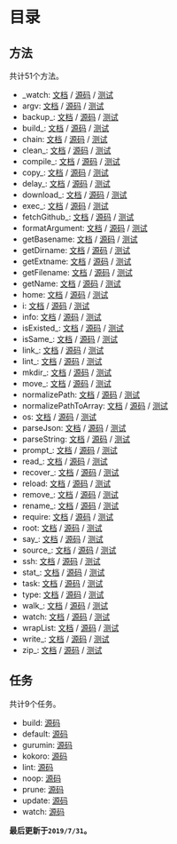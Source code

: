 # 目录

## 方法

共计51个方法。

- _watch: [文档](../doc/_watch.md) / [源码](../source/module/_watch.coffee) / [测试](../test/_watch.coffee)
- argv: [文档](../doc/argv.md) / [源码](../source/module/argv.coffee) / [测试](../test/argv.coffee)
- backup_: [文档](../doc/backup_.md) / [源码](../source/module/backup_.coffee) / [测试](../test/backup_.coffee)
- build_: [文档](../doc/build_.md) / [源码](../source/module/build_.coffee) / [测试](../test/build_.coffee)
- chain: [文档](../doc/chain.md) / [源码](../source/module/chain.coffee) / [测试](../test/chain.coffee)
- clean_: [文档](../doc/clean_.md) / [源码](../source/module/clean_.coffee) / [测试](../test/clean_.coffee)
- compile_: [文档](../doc/compile_.md) / [源码](../source/module/compile_.coffee) / [测试](../test/compile_.coffee)
- copy_: [文档](../doc/copy_.md) / [源码](../source/module/copy_.coffee) / [测试](../test/copy_.coffee)
- delay_: [文档](../doc/delay_.md) / [源码](../source/module/delay_.coffee) / [测试](../test/delay_.coffee)
- download_: [文档](../doc/download_.md) / [源码](../source/module/download_.coffee) / [测试](../test/download_.coffee)
- exec_: [文档](../doc/exec_.md) / [源码](../source/module/exec_.coffee) / [测试](../test/exec_.coffee)
- fetchGithub_: [文档](../doc/fetchGithub_.md) / [源码](../source/module/fetchGithub_.coffee) / [测试](../test/fetchGithub_.coffee)
- formatArgument: [文档](../doc/formatArgument.md) / [源码](../source/module/formatArgument.coffee) / [测试](../test/formatArgument.coffee)
- getBasename: [文档](../doc/getBasename.md) / [源码](../source/module/getBasename.coffee) / [测试](../test/getBasename.coffee)
- getDirname: [文档](../doc/getDirname.md) / [源码](../source/module/getDirname.coffee) / [测试](../test/getDirname.coffee)
- getExtname: [文档](../doc/getExtname.md) / [源码](../source/module/getExtname.coffee) / [测试](../test/getExtname.coffee)
- getFilename: [文档](../doc/getFilename.md) / [源码](../source/module/getFilename.coffee) / [测试](../test/getFilename.coffee)
- getName: [文档](../doc/getName.md) / [源码](../source/module/getName.coffee) / [测试](../test/getName.coffee)
- home: [文档](../doc/home.md) / [源码](../source/module/home.coffee) / [测试](../test/home.coffee)
- i: [文档](../doc/i.md) / [源码](../source/module/i.coffee) / [测试](../test/i.coffee)
- info: [文档](../doc/info.md) / [源码](../source/module/info.coffee) / [测试](../test/info.coffee)
- isExisted_: [文档](../doc/isExisted_.md) / [源码](../source/module/isExisted_.coffee) / [测试](../test/isExisted_.coffee)
- isSame_: [文档](../doc/isSame_.md) / [源码](../source/module/isSame_.coffee) / [测试](../test/isSame_.coffee)
- link_: [文档](../doc/link_.md) / [源码](../source/module/link_.coffee) / [测试](../test/link_.coffee)
- lint_: [文档](../doc/lint_.md) / [源码](../source/module/lint_.coffee) / [测试](../test/lint_.coffee)
- mkdir_: [文档](../doc/mkdir_.md) / [源码](../source/module/mkdir_.coffee) / [测试](../test/mkdir_.coffee)
- move_: [文档](../doc/move_.md) / [源码](../source/module/move_.coffee) / [测试](../test/move_.coffee)
- normalizePath: [文档](../doc/normalizePath.md) / [源码](../source/module/normalizePath.coffee) / [测试](../test/normalizePath.coffee)
- normalizePathToArray: [文档](../doc/normalizePathToArray.md) / [源码](../source/module/normalizePathToArray.coffee) / [测试](../test/normalizePathToArray.coffee)
- os: [文档](../doc/os.md) / [源码](../source/module/os.coffee) / [测试](../test/os.coffee)
- parseJson: [文档](../doc/parseJson.md) / [源码](../source/module/parseJson.coffee) / [测试](../test/parseJson.coffee)
- parseString: [文档](../doc/parseString.md) / [源码](../source/module/parseString.coffee) / [测试](../test/parseString.coffee)
- prompt_: [文档](../doc/prompt_.md) / [源码](../source/module/prompt_.coffee) / [测试](../test/prompt_.coffee)
- read_: [文档](../doc/read_.md) / [源码](../source/module/read_.coffee) / [测试](../test/read_.coffee)
- recover_: [文档](../doc/recover_.md) / [源码](../source/module/recover_.coffee) / [测试](../test/recover_.coffee)
- reload: [文档](../doc/reload.md) / [源码](../source/module/reload.coffee) / [测试](../test/reload.coffee)
- remove_: [文档](../doc/remove_.md) / [源码](../source/module/remove_.coffee) / [测试](../test/remove_.coffee)
- rename_: [文档](../doc/rename_.md) / [源码](../source/module/rename_.coffee) / [测试](../test/rename_.coffee)
- require: [文档](../doc/require.md) / [源码](../source/module/require.coffee) / [测试](../test/require.coffee)
- root: [文档](../doc/root.md) / [源码](../source/module/root.coffee) / [测试](../test/root.coffee)
- say_: [文档](../doc/say_.md) / [源码](../source/module/say_.coffee) / [测试](../test/say_.coffee)
- source_: [文档](../doc/source_.md) / [源码](../source/module/source_.coffee) / [测试](../test/source_.coffee)
- ssh: [文档](../doc/ssh.md) / [源码](../source/module/ssh.coffee) / [测试](../test/ssh.coffee)
- stat_: [文档](../doc/stat_.md) / [源码](../source/module/stat_.coffee) / [测试](../test/stat_.coffee)
- task: [文档](../doc/task.md) / [源码](../source/module/task.coffee) / [测试](../test/task.coffee)
- type: [文档](../doc/type.md) / [源码](../source/module/type.coffee) / [测试](../test/type.coffee)
- walk_: [文档](../doc/walk_.md) / [源码](../source/module/walk_.coffee) / [测试](../test/walk_.coffee)
- watch: [文档](../doc/watch.md) / [源码](../source/module/watch.coffee) / [测试](../test/watch.coffee)
- wrapList: [文档](../doc/wrapList.md) / [源码](../source/module/wrapList.coffee) / [测试](../test/wrapList.coffee)
- write_: [文档](../doc/write_.md) / [源码](../source/module/write_.coffee) / [测试](../test/write_.coffee)
- zip_: [文档](../doc/zip_.md) / [源码](../source/module/zip_.coffee) / [测试](../test/zip_.coffee)

## 任务

共计9个任务。

- build: [源码](../source/task/build.coffee)
- default: [源码](../source/task/default.coffee)
- gurumin: [源码](../source/task/gurumin.coffee)
- kokoro: [源码](../source/task/kokoro.coffee)
- lint: [源码](../source/task/lint.coffee)
- noop: [源码](../source/task/noop.coffee)
- prune: [源码](../source/task/prune.coffee)
- update: [源码](../source/task/update.coffee)
- watch: [源码](../source/task/watch.coffee)

**最后更新于`2019/7/31`。**
